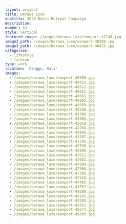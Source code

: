 ```yaml
---
layout: project
title: Berawa Luxe
subtitle: 2020 Beach Retreat Campaign
description:
number: 13
style: vertical
featured_image: /images/berawa_luxe/eonport-41248.jpg
image2_path: /images/berawa_luxe/eonport-40380.jpg
image3_path: /images/berawa_luxe/eonport-40423.jpg
categories:
  - lifestyle
  - fashion
type: work
location: 'Canggu, Bali'
images:
  - /images/berawa_luxe/eonport-40380.jpg
  - /images/berawa_luxe/eonport-40423.jpg
  - /images/berawa_luxe/eonport-40512.jpg
  - /images/berawa_luxe/eonport-40563.jpg
  - /images/berawa_luxe/eonport-40665.jpg
  - /images/berawa_luxe/eonport-40805.jpg
  - /images/berawa_luxe/eonport-40858.jpg
  - /images/berawa_luxe/eonport-41248.jpg
  - /images/berawa_luxe/eonport-41388.jpg
  - /images/berawa_luxe/eonport-41992.jpg
  - /images/berawa_luxe/eonport-42069.jpg
  - /images/berawa_luxe/eonport-42938.jpg
  - /images/berawa_luxe/eonport-43045.jpg
  - /images/berawa_luxe/eonport-43307.jpg
  - /images/berawa_luxe/eonport-43346.jpg
  - /images/berawa_luxe/eonport-43396.jpg
  - /images/berawa_luxe/eonport-43405.jpg
  - /images/berawa_luxe/eonport-43512.jpg
  - /images/berawa_luxe/eonport-47031.jpg
  - /images/berawa_luxe/eonport-47094.jpg
  - /images/berawa_luxe/eonport-47308.jpg
  - /images/berawa_luxe/eonport-47398.jpg
  - /images/berawa_luxe/eonport-47418.jpg
  - /images/berawa_luxe/eonport-47485.jpg
  - /images/berawa_luxe/eonport-47557.jpg
  - /images/berawa_luxe/eonport-49280.jpg
  - /images/berawa_luxe/eonport-49281.jpg
  - /images/berawa_luxe/eonport-49289.jpg
  - /images/berawa_luxe/eonport-49331.jpg
  - /images/berawa_luxe/eonport-49374.jpg
  - /images/berawa_luxe/eonport-49396.jpg
---
```

